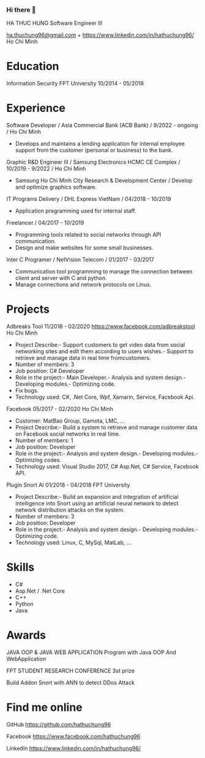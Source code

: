 ### Hi there 👋
HA THUC HUNG
Software Engineer III

ha.thuchung96@gmail.com
+
https://www.linkedin.com/in/hathuchung96/
Ho Chi Minh

Education
======
Information Security
FPT University
10/2014 - 05/2018


Experience
======
Software Developer /
Asia Commercial Bank (ACB Bank) /
9/2022 - ongoing /
Ho Chi Minh
- Develops and maintains a lending application for internal employee support from the customer (personal or business) to the bank.

Graphic R&D Engineer III /
Samsung Electronics HCMC CE Complex /
10/2019 - 9/2022 /
Ho Chi Minh
- Samsung Ho Chi Minh City Research & Development Center /
 Develop and optimize graphics software.

IT Programs Delivery /
DHL Express VietNam /
04/2018 - 10/2019 
 - Application programming used for internal staff.

Freelancer /
04/2017 - 10/2019
 - Programming tools related to social networks through API communication.
 - Design and make websites for some small businesses.

Inter C Programer /
NetVision Telecom /
01/2017 - 03/2017
 - Communication tool programming to manage the connection between client and server with C and python.
 - Manage connections and network protocols on Linux.


Projects
======
Adbreaks Tool
11/2018 - 02/2020
https://www.facebook.com/adbreakstool
Ho Chi Minh
 - Project Describe:- Support customers to get video data from social networking sites and edit them according to users wishes.- Support to retrieve and manage data in real time fromcustomers.
 - Number of members: 3
 - Job position: C# Developer
 - Role in the project:- Main Developer.- Analysis and system design.- Developing modules.- Optimizing code.
- Fix bugs.
 - Technology used: C#, .Net Core, Wpf, Xamarin, Service, Facebook Api.

Facebook
05/2017 - 02/2020
Ho Chi Minh
 - Customer: MatBao Group, Gamota, LMC, ...
 - Project Describe:- Build a system to retrieve and manage customer data on Facebook social networks in real time.
 - Number of members: 1
 - Job position: Developer
 - Role in the project:- Analysis and system design.- Developing modules.- Optimizing codes.
 - Technology used: Visual Studio 2017, C# Asp.Net, C# Service, Facebook API.

Plugin Snort AI
01/2018 - 04/2018
FPT University
 - Project Describe:- Build an expansion and integration of artificial intelligence into Snort using an artificial neural network to detect network distribution attacks on the system.
 - Number of members: 3
 - Job position: Developer
 - Role in the project:- Analysis and system design.- Developing modules.- Optimizing code.
 -  Technology used: Linux, C, MySql, MatLab, ...


Skills
======
 - C#
 - Asp.Net / .Net Core
 - C++
 - Python
 - Java


Awards
======
JAVA OOP & JAVA
WEB APPLICATION
Program with Java OOP And WebApplication

FPT STUDENT RESEARCH CONFERENCE 3st prize

Build Addon Snort with ANN to detect DDos Attack


Find me online
======
GitHub
https://github.com/hathuchung96

Facebook
https://www.facebook.com/hathuchung96

LinkedIn
https://www.linkedin.com/in/hathuchung96/

